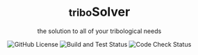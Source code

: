 <div align="center">
   <h1><small>tribo</small><strong>Solver</strong></h1>
   <p>the solution to all of your tribological needs</p>
   <img alt="GitHub License" src="https://img.shields.io/github/license/thecomputekid/tribo?style=for-the-badge&color=blue"> <img alt="Build and Test Status" src="https://img.shields.io/github/actions/workflow/status/thecomputekid/tribo/build-and-test.yml?style=for-the-badge&color=blue"> <img alt="Code Check Status" src="https://img.shields.io/github/actions/workflow/status/thecomputekid/tribo/build-and-test.yml?style=for-the-badge&label=code%20checks&color=blue">

</div>

